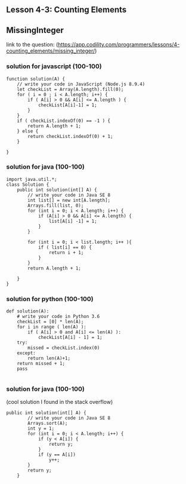 ## Lesson 4-3: Counting Elements 
## MissingInteger
link to the question: (https://app.codility.com/programmers/lessons/4-counting_elements/missing_integer/)
### solution for javascript (100-100)
```
function solution(A) {
    // write your code in JavaScript (Node.js 8.9.4)
    let checkList = Array(A.length).fill(0);
    for ( i = 0 ; i < A.length; i++) {
        if ( A[i] > 0 && A[i] <= A.length ) {
            checkList[A[i]-1] = 1;
        }
    }
    if ( checkList.indexOf(0) == -1 ) {
        return A.length + 1;
    } else {
        return checkList.indexOf(0) + 1;
    }

}

```

### solution for java (100-100)
```
import java.util.*;
class Solution {
    public int solution(int[] A) {
        // write your code in Java SE 8
        int list[] = new int[A.length];
        Arrays.fill(list, 0);
        for (int i = 0; i < A.length; i++) {
            if (A[i] > 0 && A[i] <= A.length) {
                list[A[i] -1] = 1;
            }
        }
        
        for (int i = 0; i < list.length; i++ ){
            if ( list[i] == 0) {
                return i + 1;
            }
        }
        return A.length + 1;

    }
}

```

### solution for python (100-100)
```
def solution(A):
    # write your code in Python 3.6
    checkList = [0] * len(A);
    for i in range ( len(A) ):
        if ( A[i] > 0 and A[i] <= len(A) ):
            checkList[A[i] - 1] = 1;
    try:
        missed = checkList.index(0)
    except:
        return len(A)+1;
    return missed + 1;
    pass
    
```
### solution for java (100-100) 
(cool solution I found in the stack overflow)
```
public int solution(int[] A) {
        // write your code in Java SE 8
        Arrays.sort(A);
        int y = 1;
        for (int i = 0; i < A.length; i++) {
            if (y < A[i]) {
                return y;
            }
            if (y == A[i])
                y++;
        }
        return y;
    }

```
